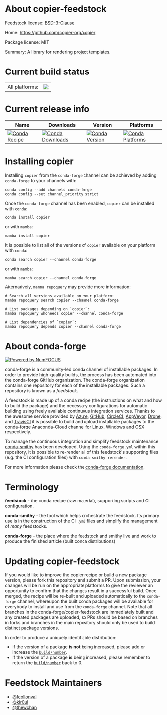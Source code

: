 About copier-feedstock
======================

Feedstock license: [BSD-3-Clause](https://github.com/conda-forge/copier-feedstock/blob/main/LICENSE.txt)

Home: https://github.com/copier-org/copier

Package license: MIT

Summary: A library for rendering project templates.

Current build status
====================


<table><tr><td>All platforms:</td>
    <td>
      <a href="https://dev.azure.com/conda-forge/feedstock-builds/_build/latest?definitionId=16612&branchName=main">
        <img src="https://dev.azure.com/conda-forge/feedstock-builds/_apis/build/status/copier-feedstock?branchName=main">
      </a>
    </td>
  </tr>
</table>

Current release info
====================

| Name | Downloads | Version | Platforms |
| --- | --- | --- | --- |
| [![Conda Recipe](https://img.shields.io/badge/recipe-copier-green.svg)](https://anaconda.org/conda-forge/copier) | [![Conda Downloads](https://img.shields.io/conda/dn/conda-forge/copier.svg)](https://anaconda.org/conda-forge/copier) | [![Conda Version](https://img.shields.io/conda/vn/conda-forge/copier.svg)](https://anaconda.org/conda-forge/copier) | [![Conda Platforms](https://img.shields.io/conda/pn/conda-forge/copier.svg)](https://anaconda.org/conda-forge/copier) |

Installing copier
=================

Installing `copier` from the `conda-forge` channel can be achieved by adding `conda-forge` to your channels with:

```
conda config --add channels conda-forge
conda config --set channel_priority strict
```

Once the `conda-forge` channel has been enabled, `copier` can be installed with `conda`:

```
conda install copier
```

or with `mamba`:

```
mamba install copier
```

It is possible to list all of the versions of `copier` available on your platform with `conda`:

```
conda search copier --channel conda-forge
```

or with `mamba`:

```
mamba search copier --channel conda-forge
```

Alternatively, `mamba repoquery` may provide more information:

```
# Search all versions available on your platform:
mamba repoquery search copier --channel conda-forge

# List packages depending on `copier`:
mamba repoquery whoneeds copier --channel conda-forge

# List dependencies of `copier`:
mamba repoquery depends copier --channel conda-forge
```


About conda-forge
=================

[![Powered by
NumFOCUS](https://img.shields.io/badge/powered%20by-NumFOCUS-orange.svg?style=flat&colorA=E1523D&colorB=007D8A)](https://numfocus.org)

conda-forge is a community-led conda channel of installable packages.
In order to provide high-quality builds, the process has been automated into the
conda-forge GitHub organization. The conda-forge organization contains one repository
for each of the installable packages. Such a repository is known as a *feedstock*.

A feedstock is made up of a conda recipe (the instructions on what and how to build
the package) and the necessary configurations for automatic building using freely
available continuous integration services. Thanks to the awesome service provided by
[Azure](https://azure.microsoft.com/en-us/services/devops/), [GitHub](https://github.com/),
[CircleCI](https://circleci.com/), [AppVeyor](https://www.appveyor.com/),
[Drone](https://cloud.drone.io/welcome), and [TravisCI](https://travis-ci.com/)
it is possible to build and upload installable packages to the
[conda-forge](https://anaconda.org/conda-forge) [Anaconda-Cloud](https://anaconda.org/)
channel for Linux, Windows and OSX respectively.

To manage the continuous integration and simplify feedstock maintenance
[conda-smithy](https://github.com/conda-forge/conda-smithy) has been developed.
Using the ``conda-forge.yml`` within this repository, it is possible to re-render all of
this feedstock's supporting files (e.g. the CI configuration files) with ``conda smithy rerender``.

For more information please check the [conda-forge documentation](https://conda-forge.org/docs/).

Terminology
===========

**feedstock** - the conda recipe (raw material), supporting scripts and CI configuration.

**conda-smithy** - the tool which helps orchestrate the feedstock.
                   Its primary use is in the construction of the CI ``.yml`` files
                   and simplify the management of *many* feedstocks.

**conda-forge** - the place where the feedstock and smithy live and work to
                  produce the finished article (built conda distributions)


Updating copier-feedstock
=========================

If you would like to improve the copier recipe or build a new
package version, please fork this repository and submit a PR. Upon submission,
your changes will be run on the appropriate platforms to give the reviewer an
opportunity to confirm that the changes result in a successful build. Once
merged, the recipe will be re-built and uploaded automatically to the
`conda-forge` channel, whereupon the built conda packages will be available for
everybody to install and use from the `conda-forge` channel.
Note that all branches in the conda-forge/copier-feedstock are
immediately built and any created packages are uploaded, so PRs should be based
on branches in forks and branches in the main repository should only be used to
build distinct package versions.

In order to produce a uniquely identifiable distribution:
 * If the version of a package **is not** being increased, please add or increase
   the [``build/number``](https://docs.conda.io/projects/conda-build/en/latest/resources/define-metadata.html#build-number-and-string).
 * If the version of a package **is** being increased, please remember to return
   the [``build/number``](https://docs.conda.io/projects/conda-build/en/latest/resources/define-metadata.html#build-number-and-string)
   back to 0.

Feedstock Maintainers
=====================

* [@fcollonval](https://github.com/fcollonval/)
* [@kir0ul](https://github.com/kir0ul/)
* [@thewchan](https://github.com/thewchan/)


<!-- dummy commit to enable rerendering -->

